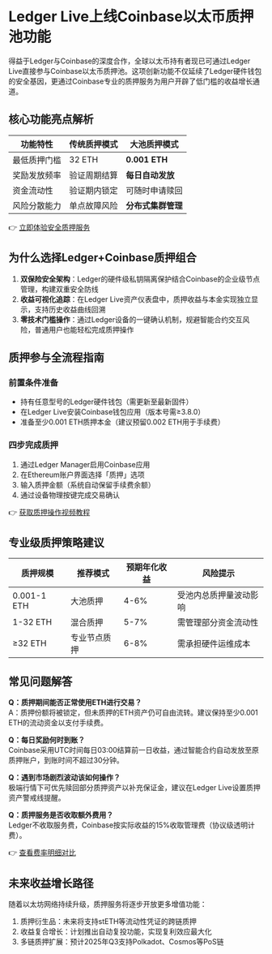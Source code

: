 # Ledger Live上线Coinbase以太币质押池功能

得益于Ledger与Coinbase的深度合作，全球以太币持有者现已可通过Ledger Live直接参与Coinbase以太币质押池。这项创新功能不仅延续了Ledger硬件钱包的安全基因，更通过Coinbase专业的质押服务为用户开辟了低门槛的收益增长通道。

## 核心功能亮点解析

| 功能特性        | 传统质押模式       | 大池质押模式       |
|-----------------|--------------------|--------------------|
| 最低质押门槛    | 32 ETH            | **0.001 ETH**      |
| 奖励发放频率    | 验证周期结算       | **每日自动发放**   |
| 资金流动性      | 验证期内锁定       | 可随时申请赎回     |
| 风险分散能力    | 单点故障风险       | **分布式集群管理** |

👉 [立即体验安全质押服务](https://bit.ly/okx_welcome)

## 为什么选择Ledger+Coinbase质押组合

1. **双保险安全架构**：Ledger的硬件级私钥隔离保护结合Coinbase的企业级节点管理，构建双重安全防线
2. **收益可视化追踪**：在Ledger Live资产仪表盘中，质押收益与本金实现独立显示，支持历史收益曲线回溯
3. **零技术门槛操作**：通过Ledger设备的一键确认机制，规避智能合约交互风险，普通用户也能轻松完成质押操作

## 质押参与全流程指南

### 前置条件准备
- 持有任意型号的Ledger硬件钱包（需更新至最新固件）
- 在Ledger Live安装Coinbase钱包应用（版本号需≥3.8.0）
- 准备至少0.001 ETH质押本金（建议预留0.002 ETH用于手续费）

### 四步完成质押
1. 通过Ledger Manager启用Coinbase应用
2. 在Ethereum账户界面选择「质押」选项
3. 输入质押金额（系统自动保留手续费余额）
4. 通过设备物理按键完成交易确认

👉 [获取质押操作视频教程](https://bit.ly/okx_welcome)

## 专业级质押策略建议

| 质押规模   | 推荐模式       | 预期年化收益 | 风险提示               |
|------------|----------------|--------------|------------------------|
| 0.001-1 ETH | 大池质押       | 4-6%         | 受池内总质押量波动影响 |
| 1-32 ETH   | 混合质押       | 5-7%         | 需管理部分资金流动性   |
| ≥32 ETH    | 专业节点质押   | 6-8%         | 需承担硬件运维成本     |

## 常见问题解答

**Q：质押期间能否正常使用ETH进行交易？**  
A：质押份额将被锁定，但未质押的ETH资产仍可自由流转。建议保持至少0.001 ETH的流动资金以支付手续费。

**Q：每日奖励何时到账？**  
Coinbase采用UTC时间每日03:00结算前一日收益，通过智能合约自动发放至原质押账户，到账时间不超过30分钟。

**Q：遇到市场剧烈波动该如何操作？**  
极端行情下可优先赎回部分质押资产以补充保证金，建议在Ledger Live设置质押资产警戒线提醒。

**Q：质押服务是否收取额外费用？**  
Ledger不收取服务费，Coinbase按实际收益的15%收取管理费（协议级透明计费）。

👉 [查看费率明细对比](https://bit.ly/okx_welcome)

## 未来收益增长路径

随着以太坊网络持续升级，质押服务将逐步开放更多增值功能：
1. 质押衍生品：未来将支持stETH等流动性凭证的跨链质押
2. 收益复合增长：计划推出自动复投功能，实现复利效应最大化
3. 多链质押扩展：预计2025年Q3支持Polkadot、Cosmos等PoS链
